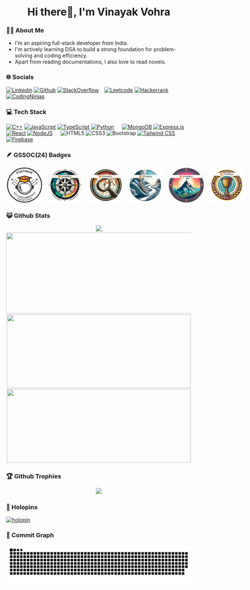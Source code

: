 <h1 align='center'>Hi there👋, I'm Vinayak Vohra</h1>

### 🙋🏻 About Me

- I'm an aspiring full-stack developer from India.
- I'm actively learning DSA to build a strong foundation for problem-solving and coding efficiency.
- Apart from reading documentations, I also love to read novels.

### 🌐 Socials

[![Linkedin](https://img.shields.io/badge/Linkedin-%230077B5?logo=linkedin)](https://www.linkedin.com/in/i-vinayak-vohra)
[![Github](https://img.shields.io/badge/Github-%23181717?logo=github&logoColor=white)](https://github.com/vinayak-vohra)
[![StackOverflow](https://img.shields.io/badge/StackOverflow-%23eee?logo=stackoverflow)](https://stackoverflow.com/users/21085480/vinayak-vohra)
&ensp;
[![Leetcode](https://img.shields.io/badge/Leetcode-black?logo=leetcode)](https://leetcode.com/u/vinayak-vohra)
[![Hackerrank](https://img.shields.io/badge/Hackerrank-%2303c03c?logo=hackerrank&logoColor=black)](https://www.hackerrank.com/profile/vinayak_vohra)
[![CodingNinjas](https://img.shields.io/badge/Ninjas-%23DD6620?logo=codingninjas&logoColor=black)](https://www.naukri.com/code360/profile/vinayak_vohra)

### 💻 Tech Stack

[![C++](https://img.shields.io/badge/c++-%2300599C?style=for-the-badge&logo=c%2B%2B&logoColor=white)](https://en.cppreference.com/w/)
[![JavaScript](https://img.shields.io/badge/javascript-black?style=for-the-badge&logo=javascript&logoColor=%23F7DF1E)](https://developer.mozilla.org/en-US/docs/Web/JavaScript)
[![TypeScript](https://img.shields.io/badge/typescript-%23ddd?style=for-the-badge&logo=typescript&logoColor=blue)](https://www.typescriptlang.org/)
[![Python](https://img.shields.io/badge/python-%2314354C?style=for-the-badge&logo=python&logoColor=white)](https://www.python.org/)
&emsp;
[![MongoDB](https://img.shields.io/badge/MongoDB-%234ea94b?style=for-the-badge&logo=mongodb&logoColor=white)](https://www.mongodb.com/)
[![Express.js](https://img.shields.io/badge/express.js-%23404d59?style=for-the-badge&logo=express&logoColor=%2361DAFB)](https://expressjs.com/)
[![React](https://img.shields.io/badge/react-%2320232a?style=for-the-badge&logo=react&logoColor=%2361DAFB)](https://react.dev/)
[![NodeJS](https://img.shields.io/badge/node.js-6DA55F?style=for-the-badge&logo=node.js&logoColor=white)](https://nodejs.org/en)
&emsp;
![HTML5](https://img.shields.io/badge/html5-%23E34F26?style=for-the-badge&logo=html5&logoColor=white)
![CSS3](https://img.shields.io/badge/css3-%231572B6?style=for-the-badge&logo=css3&logoColor=white)
![Bootstrap](https://img.shields.io/badge/bootstrap-%23563D7C?style=for-the-badge&logo=bootstrap&logoColor=white)
[![Tailwind CSS](https://img.shields.io/badge/tailwindcss-%231a202c?style=for-the-badge&logo=tailwind-css&logoColor=38b2ac)](https://tailwindcss.com/)
[![Firebase](https://img.shields.io/badge/firebase-%23DD2C00?style=for-the-badge&logo=firebase)](https://firebase.google.com/)

<!-- [![Next.js](https://img.shields.io/badge/next.js-%23000000?style=for-the-badge&logo=next.js&logoColor=white)](https://nextjs.org/)  -->

### 🪶 GSSOC(24) Badges

<div style='display:flex; align-items:center; gap: 10px;'>
  <img src="https://raw.githubusercontent.com/girlscript/gssoc-website-new/main/public/badges/postman.png" alt="postman"  width="100px" height="100px" />
  <img src="https://raw.githubusercontent.com/girlscript/gssoc-website-new/main/public/badges/1.png" width="100px" height="100px" alt="explorer" />
  <img src="https://raw.githubusercontent.com/girlscript/gssoc-website-new/main/public/badges/2.png" width="100px" height="100px" alt="adventurer" />
  <img src="https://raw.githubusercontent.com/girlscript/gssoc-website-new/main/public/badges/3.png" width="100px" height="100px" 
  alt="trailblazer" />
  <img src="https://raw.githubusercontent.com/girlscript/gssoc-website-new/main/public/badges/4.png" width="100px" height="100px" 
  alt="summit-seeker" />
  <img src="https://raw.githubusercontent.com/girlscript/gssoc-website-new/main/public/badges/5.png" width="100px" height="100px" 
  alt="champion" />
</div>

### 😺 Github Stats

<div align='center'>
<img src="https://komarev.com/ghpvc/?username=vinayak-vohra&style=for-the-badge&color=orange" />

<img width="800" height="220" src="https://streak-stats.demolab.com?user=vinayak-vohra&theme=gruvbox-duo&hide_border=true&card_width=800&card_height=200">

<picture>
  <source
    srcset="https://github-readme-stats.vercel.app/api?username=vinayak-vohra&include_all_commits=true&show_icons=true&rank_icon=github&theme=vue-dark&custom_title=Stats"
    media="(prefers-color-scheme: dark)" height='200' width='500'
  />
  <source
    srcset="https://github-readme-stats.vercel.app/api?username=vinayak-vohra&include_all_commits=true&show_icons=true&rank_icon=github&theme=vue&custom_title=Stats"
    media="(prefers-color-scheme: light), (prefers-color-scheme: no-preference)" height='200' width='500'
  />
  <img src="https://github-readme-stats.vercel.app/api?username=vinayak-vohra&include_all_commits=true&show_icons=true&rank_icon=github&theme=transparent&custom_title=Stats" height='200' width='500' />
</picture>
<picture>
  <source
    srcset="https://github-readme-stats.vercel.app/api/top-langs/?username=vinayak-vohra&layout=compact&theme=vue-dark" 
    media="(prefers-color-scheme: dark)" 
    height='200' 
    width='500'
  />
  <source
    srcset="https://github-readme-stats.vercel.app/api/top-langs/?username=vinayak-vohra&layout=compact&theme=vue"    
    media="(prefers-color-scheme: light), (prefers-color-scheme: no-preference)" 
    height='200' 
    width='500'
  />
  <img src="https://github-readme-stats.vercel.app/api/top-langs/?username=vinayak-vohra&layout=compact&theme=transparent" height='200' width='500' />
</picture>
</div>

### 🏆 Github Trophies

<div align='center'>
<img src="https://github-profile-trophy.vercel.app/?username=vinayak-vohra&no-bg=true&margin-w=10" />
</div>

### 📌 Holopins

[![holopin](https://holopin.me/vinayakvohra)](https://holopin.io/@vinayakvohra)

### 🐍 Commit Graph

<picture>
  <source media="(prefers-color-scheme: light), (prefers-color-scheme: no-preference)" srcset="https://raw.githubusercontent.com/vinayak-vohra/vinayak-vohra/output/snake.svg" />
  <source media="(prefers-color-scheme: dark)" srcset="https://raw.githubusercontent.com/vinayak-vohra/vinayak-vohra/output/snake-dark.svg" />
  <img alt="github-snake" src="https://raw.githubusercontent.com/vinayak-vohra/vinayak-vohra/output/snake.svg" />
</picture>
